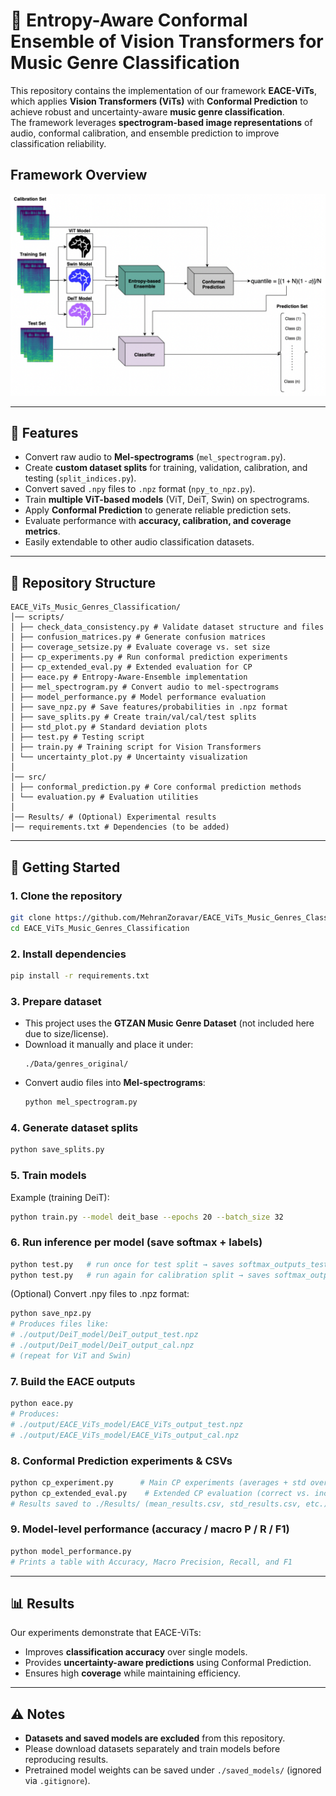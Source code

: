 # 🎵 Entropy-Aware Conformal Ensemble of Vision Transformers for Music Genre Classification  

This repository contains the implementation of our framework **EACE-ViTs**, which applies **Vision Transformers (ViTs)** with **Conformal Prediction** to achieve robust and uncertainty-aware **music genre classification**.  
The framework leverages **spectrogram-based image representations** of audio, conformal calibration, and ensemble prediction to improve classification reliability.  

## Framework Overview

<p align="center">
  <img src="./framework/framework.png" alt="EACE-ViTs Framework" width="800"/>
</p>


---

## 📌 Features  
- Convert raw audio to **Mel-spectrograms** (`mel_spectrogram.py`).  
- Create **custom dataset splits** for training, validation, calibration, and testing (`split_indices.py`).  
- Convert saved `.npy` files to `.npz` format (`npy_to_npz.py`).  
- Train **multiple ViT-based models** (ViT, DeiT, Swin) on spectrograms.  
- Apply **Conformal Prediction** to generate reliable prediction sets.  
- Evaluate performance with **accuracy, calibration, and coverage metrics**.  
- Easily extendable to other audio classification datasets.  

---

## 📂 Repository Structure  
```
EACE_ViTs_Music_Genres_Classification/
│── scripts/
│ ├── check_data_consistency.py # Validate dataset structure and files
│ ├── confusion_matrices.py # Generate confusion matrices
│ ├── coverage_setsize.py # Evaluate coverage vs. set size
│ ├── cp_experiments.py # Run conformal prediction experiments
│ ├── cp_extended_eval.py # Extended evaluation for CP
│ ├── eace.py # Entropy-Aware-Ensemble implementation
│ ├── mel_spectrogram.py # Convert audio to mel-spectrograms
│ ├── model_performance.py # Model performance evaluation
│ ├── save_npz.py # Save features/probabilities in .npz format
│ ├── save_splits.py # Create train/val/cal/test splits
│ ├── std_plot.py # Standard deviation plots
│ ├── test.py # Testing script
│ ├── train.py # Training script for Vision Transformers
│ └── uncertainty_plot.py # Uncertainty visualization
│
│── src/
│ ├── conformal_prediction.py # Core conformal prediction methods
│ └── evaluation.py # Evaluation utilities
│
│── Results/ # (Optional) Experimental results
│── requirements.txt # Dependencies (to be added)
```

---

## 🚀 Getting Started  

### 1. Clone the repository
```bash
git clone https://github.com/MehranZoravar/EACE_ViTs_Music_Genres_Classification.git
cd EACE_ViTs_Music_Genres_Classification
```

### 2. Install dependencies
```bash
pip install -r requirements.txt
```

### 3. Prepare dataset  
- This project uses the **GTZAN Music Genre Dataset** (not included here due to size/license).  
- Download it manually and place it under:  
  ```
  ./Data/genres_original/
  ```
- Convert audio files into **Mel-spectrograms**:
  ```bash
  python mel_spectrogram.py
  ```

### 4. Generate dataset splits
```bash
python save_splits.py
```

### 5. Train models  
Example (training DeiT):
```bash
python train.py --model deit_base --epochs 20 --batch_size 32
```

### 6. Run inference per model (save softmax + labels)
```bash
python test.py   # run once for test split → saves softmax_outputs_test.npy and labels_test.npy
python test.py   # run again for calibration split → saves softmax_outputs_cal.npy and labels_cal.npy
```
(Optional) Convert .npy files to .npz format:
```bash
python save_npz.py
# Produces files like:
# ./output/DeiT_model/DeiT_output_test.npz
# ./output/DeiT_model/DeiT_output_cal.npz
# (repeat for ViT and Swin)
```

### 7. Build the EACE outputs
```bash
python eace.py
# Produces:
# ./output/EACE_ViTs_model/EACE_ViTs_output_test.npz
# ./output/EACE_ViTs_model/EACE_ViTs_output_cal.npz
```

### 8. Conformal Prediction experiments & CSVs
```bash
python cp_experiment.py      # Main CP experiments (averages + std over trials)
python cp_extended_eval.py    # Extended CP evaluation (correct vs. incorrect analysis)
# Results saved to ./Results/ (mean_results.csv, std_results.csv, etc.)
```

### 9. Model-level performance (accuracy / macro P / R / F1)
```bash
python model_performance.py
# Prints a table with Accuracy, Macro Precision, Recall, and F1
```

---

## 📊 Results  
Our experiments demonstrate that EACE-ViTs:  
- Improves **classification accuracy** over single models.  
- Provides **uncertainty-aware predictions** using Conformal Prediction.  
- Ensures high **coverage** while maintaining efficiency.

---

## ⚠️ Notes  
- **Datasets and saved models are excluded** from this repository.  
- Please download datasets separately and train models before reproducing results.  
- Pretrained model weights can be saved under `./saved_models/` (ignored via `.gitignore`).  

